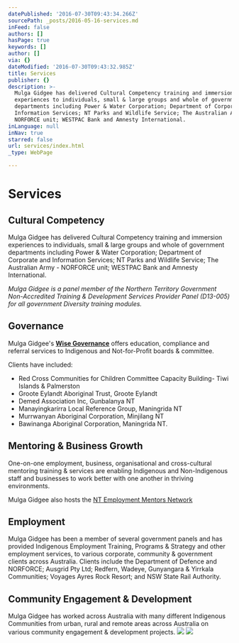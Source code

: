```yaml
---
datePublished: '2016-07-30T09:43:34.266Z'
sourcePath: _posts/2016-05-16-services.md
inFeed: false
authors: []
hasPage: true
keywords: []
author: []
via: {}
dateModified: '2016-07-30T09:43:32.985Z'
title: Services
publisher: {}
description: >-
  Mulga Gidgee has delivered Cultural Competency training and immersion
  experiences to individuals, small & large groups and whole of government
  departments including Power & Water Corporation; Department of Corporate and
  Information Services; NT Parks and Wildlife Service; The Australian Army -
  NORFORCE unit; WESTPAC Bank and Amnesty International.
inLanguage: null
inNav: true
starred: false
url: services/index.html
_type: WebPage

---
```

# Services

## Cultural Competency

Mulga Gidgee has delivered Cultural Competency training and immersion experiences to individuals, small & large groups and whole of government departments including Power & Water Corporation; Department of Corporate and Information Services; NT Parks and Wildlife Service; The Australian Army - NORFORCE unit; WESTPAC Bank and Amnesty International.

_Mulga Gidgee is a panel member of the Northern Territory Government Non-Accredited Training & Development Services Provider Panel (D13-005) for all government Diversity training modules._

## Governance

Mulga Gidgee's **[Wise Governance][0]** offers education, compliance and referral services to Indigenous and Not-for-Profit boards & committee.

Clients have included:

* Red Cross Communities for Children Committee Capacity Building- Tiwi Islands & Palmerston
* Groote Eylandt Aboriginal Trust, Groote Eylandt
* Demed Association Inc, Gunbalanya NT
* Manayingkarírra Local Reference Group, Maningrida NT
* Murrwanyan Aboriginal Corporation, Minjilang NT
* Bawinanga Aboriginal Corporation, Maningrida NT.

## Mentoring & Business Growth

One-on-one employment, business, organisational and cross-cultural mentoring training & services are enabling Indigenous and Non-Indigenous staff and businesses to work better with one another in thriving environments.

Mulga Gidgee also hosts the [NT Employment Mentors Network][1]

## Employment

Mulga Gidgee has been a member of several government panels and has provided Indigenous Employment Training, Programs & Strategy and other employment services, to various corporate, community & government clients across Australia. Clients include the Department of Defence and NORFORCE; Ausgrid Pty Ltd; Redfern, Wadeye, Gunyangara & Yirrkala Communities; Voyages Ayres Rock Resort; and NSW State Rail Authority.

## Community Engagement & Development

Mulga Gidgee has worked across Australia with many different Indigenous Communities from urban, rural and remote areas across Australia on various community engagement & development projects.
![](https://the-grid-user-content.s3-us-west-2.amazonaws.com/23615d0f-344e-4d6f-85fb-d5785793909c.jpg)
![](https://the-grid-user-content.s3-us-west-2.amazonaws.com/1b350177-3071-49c0-9e5e-979bec5214f7.jpg)

[0]: http://www.wisegovernance.com.au/
[1]: http://www.mentornt.net.au/